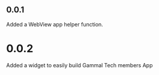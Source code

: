 ## 0.0.1

Added a WebView app helper function.

# 0.0.2

Added a widget to easily build Gammal Tech members App
